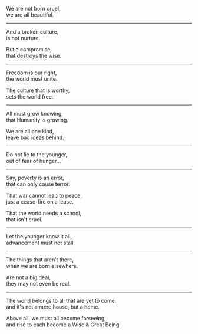 We are not born cruel,\
we are all beautiful.

---

And a broken culture,\
is not nurture.

But a compromise,\
that destroys the wise.

---

Freedom is our right,\
the world must unite.

The culture that is worthy,\
sets the world free.

---

All must grow knowing,\
that Humanity is growing.

We are all one kind,\
leave bad ideas behind.

---

Do not lie to the younger,\
out of fear of hunger...

---

Say, poverty is an error,\
that can only cause terror.

That war cannot lead to peace,\
just a cease-fire on a lease.

That the world needs a school,\
that isn't cruel.

---

Let the younger know it all,\
advancement must not stall.

---

The things that aren’t there,\
when we are born elsewhere.

Are not a big deal,\
they may not even be real.

---

The world belongs to all that are yet to come,\
and it's not a mere house, but a home.

Above all, we must all become farseeing,\
and rise to each become a Wise & Great Being.
